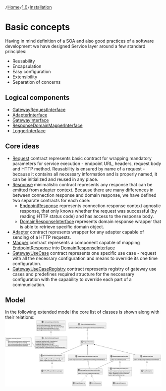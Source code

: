 `/`[Home](/service-layer)`/`[1.0](/service-layer/docs/1.0)`/`[Installation](01-installation.html)

# Basic concepts
Having in mind definition of a SOA and also good practices of a software 
development we have designed Service layer around a few standard principles:
* Reusability
* Encapsulation
* Easy configuration
* Extensibility
* Separation of concerns

## Logical components
* [GatewayRequestInterface](../../src/Transport/Request/GatewayRequestInterface.php)
* [AdapterInterface](../../src/Adapter/AdapterInterface.php)
* [GatewayInterface](../../src/Transport/GatewayInterface.php)
* [ResponseDomainMapperInterface](../../src/Mapper/ResponseDomainMapperInterface.php)
* [LoggerInterface](../../src/Transport/Logging/RequestGatewayLoggerInterface.php)

## Core ideas
* [Request](../../src/Transport/Request/GatewayRequestInterface.php) contract represents basic contract
for wrapping mandatory parameters for service execution - endpoint URL, headers, request body and HTTP method.
Reusability is ensured by name of a request - because it contains all necessary information and
is properly named, it can be initialized and reused in any place.
* [Response](../../src/Response/GatewayResponseInterface.php) minimalistic contract represents any response
that can be emitted from adapter context. Because there are many differences in between
connection response and domain response, we have defined two separate contracts for each case:
  * [EndpointResponse](../../src/Response/Connection/EndpointResponseInterface.php) represents connection response
context agnostic response, that only knows whether the request was successful (by reading HTTP status code)
and has access to the response body.
  * [DomainResponseInterface](../../src/Response/Domain/GatewayDomainResponseInterface.php) represents domain response wrapper
that is able to retrieve specific domain object.
* [Adapter](../../src/Adapter/AdapterInterface.php) contract represents wrapper for any adapter capable of sending of a HTTP requests. 
* [Mapper](../../src/Mapper/ResponseDomainMapperInterface.php) contract represents a component capable of mapping [EndpointResponse](../../src/Response/Connection/EndpointResponseInterface.php) into [DomainResponseInterface](../../src/Response/Domain/GatewayDomainResponseInterface.php)
* [GatewayUseCase](../../src/Registry/GatewayUseCase.php) contract represents one specific use 
case - request with all the necessary configuration and means to override its one time configuration. 
* [GatewayUseCaseRegistry](../../src/Registry/GatewayUseCaseRegistry.php) contract represents registry of gateway use cases
and predefines required structure for the neccessary configuration with the capability to override each part of a communication.

## Model
In the following extended model the core list of classes is shown along with their relations:
![Overview UML class diagram](../assets/img/service-layer-overview.svg)
